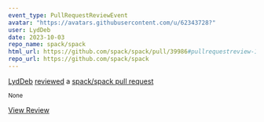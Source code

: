 ```yaml
---
event_type: PullRequestReviewEvent
avatar: "https://avatars.githubusercontent.com/u/62343728?"
user: LydDeb
date: 2023-10-03
repo_name: spack/spack
html_url: https://github.com/spack/spack/pull/39986#pullrequestreview-1656122701
repo_url: https://github.com/spack/spack
---
```


<a href='https://github.com/LydDeb' target='_blank'>LydDeb</a> <a href='https://github.com/spack/spack/pull/39986#pullrequestreview-1656122701' target='_blank'>reviewed</a> a <a href='https://github.com/spack/spack/pull/39986' target='_blank'>spack/spack pull request</a>

<small>None</small>

<a href='https://github.com/spack/spack/pull/39986#pullrequestreview-1656122701' target='_blank'>View Review</a>